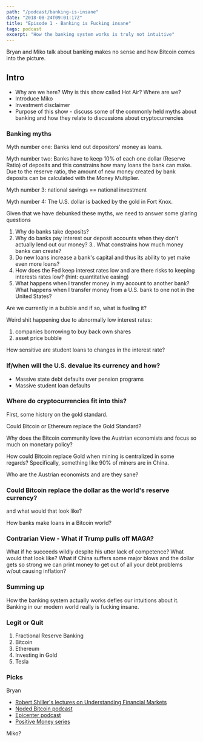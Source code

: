 ```yaml
---
path: "/podcast/banking-is-insane"
date: "2018-08-24T09:01:17Z"
title: "Episode 1 - Banking is Fucking insane"
tags: podcast
excerpt: "How the banking system works is truly not intuitive"
---
```


Bryan and Miko talk about banking makes no sense and how Bitcoin comes into the picture.

## Intro

* Why are we here? Why is this show called Hot Air? Where are we?
* Introduce Miko
* Investment disclaimer
* Purpose of this show - discuss some of the commonly held myths
about banking and how they relate to discussions about cryptocurrencies

### Banking myths

Myth number one: Banks lend out depositors' money as loans.


Myth number two: Banks have to keep 10% of each one dollar (Reserve Ratio) of 
deposits and this constrains how many loans the bank can make. Due to the
reserve ratio, the amount of new money created by bank deposits
can be calculated with the Money Multiplier.

Myth number 3: national savings == national investment

Myth number 4: The U.S. dollar is backed by the gold in Fort Knox.

Given that we have debunked these myths, we need to answer some glaring questions

1. Why do banks take deposits?
2. Why do banks pay interest our deposit accounts when they don't actually lend out our money?
3.. What constrains how much money banks can create?
4. Do new loans increase a bank's capital and thus its ability to yet 
make even more loans?
5. How does the Fed keep interest rates low and are there risks to keeping interests rates low? (hint: quantitative easing)
6. What happens when I transfer money in my account to another bank? What happens when
I transfer money from a U.S. bank to one not in the United States?


Are we currently in a bubble and if so, what is fueling it?

Weird shit happening due to abnormally low interest rates:

1. companies borrowing to buy back own shares
2. asset price bubble

How sensitive are student loans to changes in the interest rate?

### If/when will the U.S. devalue its currency and how?

* Massive state debt defaults over pension programs
* Massive student loan defaults

### Where do cryptocurrencies fit into this?

First, some history on the gold standard.

Could Bitcoin or Ethereum replace the Gold Standard?

Why does the Bitcoin community love the Austrian economists and focus 
so much on monetary policy?

How could Bitcoin replace Gold when mining is centralized in some regards? Specifically, something like 90% of miners are in China.

Who are the Austrian economists and are they sane?

### Could Bitcoin replace the dollar as the world's reserve currency?

and what would that look like?

How banks make loans in a Bitcoin world?

### Contrarian View - What if Trump pulls off MAGA?

What if he succeeds wildly despite his utter lack of competence? What 
would that look like? What if China suffers some major blows and the dollar gets so strong we can print money to get out of all your debt problems w/out causing
inflation?


### Summing up

How the banking system actually works defies our intuitions about it. Banking in our modern world really
is fucking insane.

### Legit or Quit

1. Fractional Reserve Banking
2. Bitcoin
3. Ethereum
4. Investing in Gold
5. Tesla


### Picks

Bryan

* [Robert Shiller's lectures on Understanding Financial Markets](https://www.youtube.com/watch?v=WQui_3Hpmmc&list=PL8FB14A2200B87185)
* [Noded Bitcoin podcast](https://noded.org/)
* [Epicenter podcast](https://epicenter.tv/)
* [Positive Money series](https://www.youtube.com/user/PositiveMoneyUK)


Miko?

